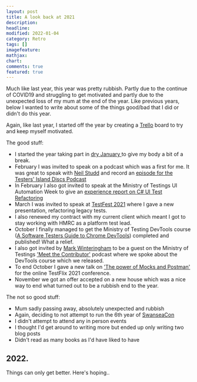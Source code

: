 ```yaml
---
layout: post
title: A look back at 2021
description:
headline:
modified: 2022-01-04
category: Retro
tags: []
imagefeature:
mathjax:
chart:
comments: true
featured: true
---
```


Much like last year, this year was pretty rubbish. Partly due to the continue of COVID19 and struggling to get motivated and partly due to the
unexpected loss of my mum at the end of the year. Like previous years, below I wanted to write about some of the things
good/bad that I did or didn't do this year.

Again, like last year, I started off the year by creating a [Trello](https://trello.com/) board to try and keep myself
motivated.

The good stuff:
* I started the year taking part in [dry January ](https://alcoholchange.org.uk/get-involved/campaigns/dry-january) to give my body a bit of a break.
* February I was invited to speak on a podcast which was a first for me. It was great to speak with [Neil Studd](https://twitter.com/dustlined) and record an [episode for the Testers' Island Discs Podcast](https://www.ministryoftesting.com/dojo/series/testers-island-discs-podcast/lessons/testers-island-discs-ep44-viv-richards)
* In February I also got invited to speak at the Ministry of Testings UI Automation Week to give an [experience report on C# UI Test Refactoring](https://www.ministryoftesting.com/dojo/series/ui-automation-week-2021/lessons/experience-reports-c-edition)
* March I was invited to speak at [TestFest 2021](https://testcon.co/testfest/uk-2021/) where I gave a new presentation, refactoring legacy tests.
* I also renewed my contract with my current client which meant I got to stay working with HMRC as a platform test lead.
* October I finally managed to get the Ministry of Testing DevTools course ([A Software Testers Guide to Chrome DevTools](https://www.ministryoftesting.com/dojo/courses/a-software-tester-s-guide-to-chrome-devtools)) completed and published! What a relief.
* I also got invited by [Mark Winteringham](https://twitter.com/2bittester) to be a guest on the Ministry of Testings ['Meet the Contributor'](https://www.ministryoftesting.com/dojo/series/meet-the-contributers/lessons/meet-the-contributor-viv-richards) podcast where we spoke about the DevTools course which we released.
* To end October I gave a new talk on ['The power of Mocks and Postman'](https://www.youtube.com/watch?v=SnNWCszXJV0&list=PLYS2_EZ_4iOSQ_dXtUig1jVQu4hpvLNYl&index=97) for the online TestFlix 2021 conference.
* November we got an offer accepted on a new house which was a nice way to end what turned out to be a rubbish end to the year.


The not so good stuff:
* Mum sadly passing away, absolutely unexpected and rubbish
* Again, deciding to not attempt to run the 6th year of [SwanseaCon](https://swanseacon.co.uk)
* I didn't attempt to attend any in person events
* I thought I'd get around to writing more but ended up only writing two blog posts
* Didn't read as many books as I'd have liked to have


## 2022.
Things can only get better. Here's hoping..
